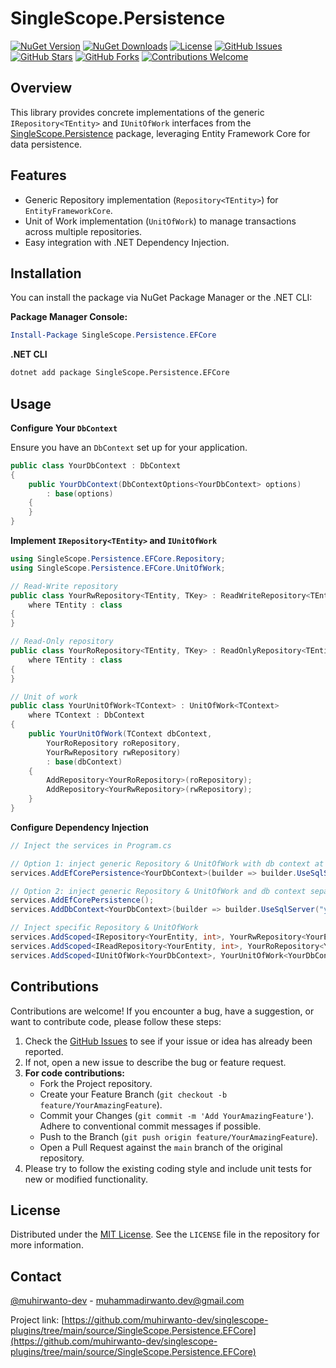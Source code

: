 # SingleScope.Persistence

[![NuGet Version](https://img.shields.io/nuget/v/SingleScope.Persistence.EFCore.svg?style=flat-square)](https://www.nuget.org/packages/SingleScope.Persistence.EFCore/)
[![NuGet Downloads](https://img.shields.io/nuget/dt/SingleScope.Persistence.EFCore.svg?style=flat-square)](https://www.nuget.org/packages/SingleScope.Persistence.EFCore/)
[![License](https://img.shields.io/github/license/muhirwanto-dev/singlescope-plugins?style=flat-square)](LICENSE)
[![GitHub Issues](https://img.shields.io/github/issues/muhirwanto-dev/singlescope-plugins?style=flat-square)](https://github.com/muhirwanto-dev/singlescope-plugins/issues)
[![GitHub Stars](https://img.shields.io/github/stars/muhirwanto-dev/singlescope-plugins?style=flat-square)](https://github.com/muhirwanto-dev/singlescope-plugins/stargazers)
[![GitHub Forks](https://img.shields.io/github/forks/muhirwanto-dev/singlescope-plugins?style=flat-square)](https://github.com/muhirwanto-dev/singlescope-plugins/network/members)
[![Contributions Welcome](https://img.shields.io/badge/Contributions-Welcome-brightgreen.svg?style=flat-square)](https://github.com/muhirwanto-dev/singlescope-plugins/pulls)

## Overview

This library provides concrete implementations of the generic `IRepository<TEntity>` and `IUnitOfWork` interfaces from the [SingleScope.Persistence](https://github.com/muhirwanto-dev/singlescope-plugins/tree/main/source/SingleScope.Persistence) package, leveraging Entity Framework Core for data persistence.

## Features

* Generic Repository implementation (`Repository<TEntity>`) for `EntityFrameworkCore`.
* Unit of Work implementation (`UnitOfWork`) to manage transactions across multiple repositories.
* Easy integration with .NET Dependency Injection.

## Installation

You can install the package via NuGet Package Manager or the .NET CLI:

**Package Manager Console:**

```powershell
Install-Package SingleScope.Persistence.EFCore
```

**.NET CLI**
```bash
dotnet add package SingleScope.Persistence.EFCore
```

## Usage

**Configure Your `DbContext`**

Ensure you have an `DbContext` set up for your application.

```csharp
public class YourDbContext : DbContext
{
    public YourDbContext(DbContextOptions<YourDbContext> options)
        : base(options)
    {
    }
}
```

**Implement `IRepository<TEntity>` and `IUnitOfWork`**

```csharp
using SingleScope.Persistence.EFCore.Repository;
using SingleScope.Persistence.EFCore.UnitOfWork;

// Read-Write repository
public class YourRwRepository<TEntity, TKey> : ReadWriteRepository<TEntity, TKey>
    where TEntity : class
{   
}

// Read-Only repository
public class YourRoRepository<TEntity, TKey> : ReadOnlyRepository<TEntity, TKey>
    where TEntity : class
{
}

// Unit of work
public class YourUnitOfWork<TContext> : UnitOfWork<TContext>
    where TContext : DbContext
{
    public YourUnitOfWork(TContext dbContext,
        YourRoRepository roRepository,
        YourRwRepository rwRepository)
        : base(dbContext)
    {
        AddRepository<YourRoRepository>(roRepository);
        AddRepository<YourRwRepository>(rwRepository);
    }
}
```

**Configure Dependency Injection**

```csharp
// Inject the services in Program.cs

// Option 1: inject generic Repository & UnitOfWork with db context at once
services.AddEfCorePersistence<YourDbContext>(builder => builder.UseSqlServer("your connection string"));

// Option 2: inject generic Repository & UnitOfWork and db context separately
services.AddEfCorePersistence();
services.AddDbContext<YourDbContext>(builder => builder.UseSqlServer("your connection string"));

// Inject specific Repository & UnitOfWork
services.AddScoped<IRepository<YourEntity, int>, YourRwRepository<YourEntity, int>>();
services.AddScoped<IReadRepository<YourEntity, int>, YourRoRepository<YourEntity, int>>();
services.AddScoped<IUnitOfWork<YourDbContext>, YourUnitOfWork<YourDbContext>>();
```

## Contributions

Contributions are welcome! If you encounter a bug, have a suggestion, or want to contribute code, please follow these steps:

1.  Check the [GitHub Issues](https://github.com/muhirwanto-dev/singlescope-plugins/issues) to see if your issue or idea has already been reported.
2.  If not, open a new issue to describe the bug or feature request.
3.  **For code contributions:**
    * Fork the Project repository.
    * Create your Feature Branch (`git checkout -b feature/YourAmazingFeature`).
    * Commit your Changes (`git commit -m 'Add YourAmazingFeature'`). Adhere to conventional commit messages if possible.
    * Push to the Branch (`git push origin feature/YourAmazingFeature`).
    * Open a Pull Request against the `main` branch of the original repository.
4.  Please try to follow the existing coding style and include unit tests for new or modified functionality.

## License

Distributed under the [MIT License](https://github.com/muhirwanto-dev/singlescope-plugins/tree/main?tab=MIT-1-ov-file#readme). See the `LICENSE` file in the repository for more information.

## Contact

[@muhirwanto-dev](https://github.com/muhirwanto-dev) - [muhammadirwanto.dev@gmail.com](mailto:muhammadirwanto.dev@gmail.com)

Project link: [https://github.com/muhirwanto-dev/singlescope-plugins/tree/main/source/SingleScope.Persistence.EFCore](https://github.com/muhirwanto-dev/singlescope-plugins/tree/main/source/SingleScope.Persistence.EFCore)
